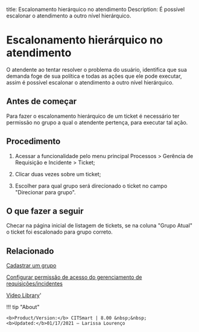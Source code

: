 title: Escalonamento hierárquico no atendimento
Description: É possível escalonar o atendimento a outro nível hierárquico.
# Escalonamento hierárquico no atendimento

O atendente ao tentar resolver o problema do usuário, identifica que sua demanda foge de sua política e todas as ações que ele pode executar, assim é possível escalonar o atendimento a outro nível hierárquico.

Antes de começar
----------------

Para fazer o escalonamento hierárquico de um ticket é necessário ter permissão
no grupo a qual o atendente pertença, para executar tal ação.

Procedimento
------------

1.  Acessar a funcionalidade pelo menu principal Processos \> Gerência de
    Requisição e Incidente \> Ticket;

2.  Clicar duas vezes sobre um ticket;

3.  Escolher para qual grupo será direcionado o ticket no campo "Direcionar para
    grupo".

O que fazer a seguir
--------------------

Checar na página inicial de listagem de tickets, se na coluna "Grupo Atual" o
ticket foi escalonado para grupo correto.

Relacionado
-----------

[Cadastrar um grupo](/pt-br/citsmart-platform-8/initial-settings/access-settings/user/register-groups.html)

[Configurar permissão de acesso do gerenciamento de requisições/incidentes](/pt-br/citsmart-platform-8/processes/tickets/configuration/access-ticket-management.html)

<i class='fa fa-youtube-play  fa-2x' style='color:#97ce17;vertical-align: middle;'> </i> [Video Library](https://www.youtube.com/playlist?list=PLB5qK2uzf2ROn4Xs6UdH84Ujzta2iJ6Ei)'

!!! tip "About"

    <b>Product/Version:</b> CITSmart | 8.00 &nbsp;&nbsp;
    <b>Updated:</b>01/17/2021 – Larissa Lourenço
